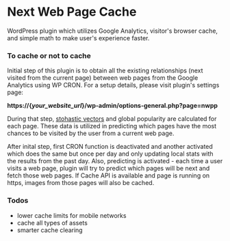 # Next Web Page Cache
WordPress plugin which utilizes Google Analytics, visitor's browser cache, and simple math to make user's experience faster.


### To cache or not to cache
Initial step of this plugin is to obtain all the existing relationships (next visited from the current page) between web pages from the Google Analytics using WP CRON. For a setup details, please visit plugin's settings page:

**https://{_your_website_url_}/wp-admin/options-general.php?page=nwpp**


During that step, [stohastic vectors](https://en.wikipedia.org/wiki/Stochastic_matrix) and global popularity are calculated for each page. These data is utilized in predicting which pages have the most chances to be visited by the user from a current web page.

After inital step, first CRON function is deactivated and another activated which does the same but once per day and only updating local stats with the results from the past day. Also, predicting is activated - each time a user visits a web page, plugin will try to predict which pages will be next and fetch those web pages.
If Cache API is available and page is running on https, images from those pages will also be cached.


### Todos
- lower cache limits for mobile networks
- cache all types of assets
- smarter cache clearing
